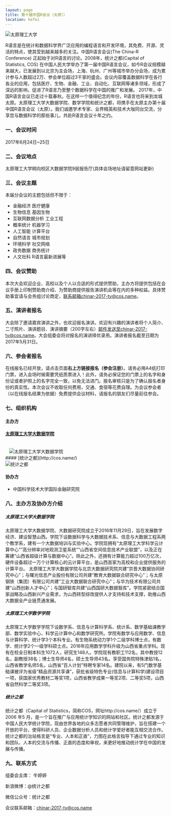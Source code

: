 ```yaml
---
layout: page
title: 第十届中国R会议（太原））
location: hefei
---
```


<!-- picture -->
<div class="row">
  <div class="col-md-10 col-md-offset-1 text-center">
    <img src="{{ '/img/tylg.jpg' | prepend: site.baseurl }}" alt="太原理工大学" class="img-responsive" />
  </div>
</div>

R语言是在统计和数据科学界广泛应用的编程语言和开发环境，其免费、开源、灵活的特点，使其受到越来越多的关注。中国R语言会议(The China-R Conference) 正起始于对R语言的讨论。2008年，统计之都(Capital of Statistics, COS) 在中国人民大学举办了第一届中国R语言会议，如今R会议规模越来越大，已发展到以北京为主会场，上海、杭州、广州等城市举办分会场，成为累计参与人数超过2万、参会单位超过3千家的盛会。会议内容覆盖数据科学在各行各业的应用，包括医疗、生物、金融、工业、自动化、互联网等诸多领域，形成了深远的影响，促进了R语言乃至整个数据科学在中国的推广和发展。
 2017年，中国R语言会议已走过十载春秋。在这样一个值得纪念的年份，R语言也将来到龙城太原。太原理工大学大数据学院、数学学院和统计之都，将携手在太原主办第十届中国R语言会议（太原）。我们诚邀学术专家、业界精英和技术大咖同台交流，分享您与数据科学的那些事儿，共赴R语言会议十年之约。


### 一、会议时间

2017年6月24日~25日


### 二、会议地点

太原理工大学眀向校区大数据学院9层报告厅(具体会场地址请留意网站更新)

### 三、会议主题

本届分会议的主题包括但不限于：
- 金融经济 医疗健康
- 生物信息 基因生物
- 互联网数据分析 工业工程
- 概率统计 机器学习
- 人工智能 计算平台
- 自然语言 城市规划
- 环境科学 社交网络
- 政务数据 商务统计
- 人文社科 R语言最新进展等


### 四、会议赞助

本次大会欢迎企业、高校以及个人以合适的形式提供赞助，主办方将提供包括在会议手册上印制赞助商介绍、为赞助商提供报告演讲机会等在内的多种权益。具体赞助事宜请与会务组讨论商定，联系邮箱chinar-2017-ty@cos.name。

### 五、演讲者报名

大会除了邀请嘉宾演讲之外，也欢迎报名演讲。欢迎有兴趣的演讲者将个人简介、二寸照片、演讲题目、演讲摘要（200字左右）邮件发送至chinar-2017-ty@cos.name。大会组委会将对报名的演讲择优录用。演讲者报名截至日期为2017年5月31日。

### 六、参会者报名

在线报名已经开放，请点击页面**右上方链接报名（参会注册）**。请务必用A4纸打印门票，进入会场时候需要凭纸质票进入！此外，请务必保证您的门票上的名字和身份证或者护照上的名字完全一致，以免无法进门。报名审核只是为了确认报名者身份的真实性。本次会议不收取任何费用，交通、食宿等花费自理。为会议参会者（以在线报名结果为依据）免费提供会议材料，请报名的朋友们尽量前往参会。

### 七、组织机构

#### 主办方

#### [太原理工大学大数据学院](http://business.ustc.edu.cn/)

<!-- picture -->
<div class="row">
  <div class="col-md-5 col-md-offset-3 text-center">
    <img src="{{ '/img/tylg_logo.png' | prepend: site.qiniubaseurl }}" alt="太原理工大学大数据学院" class="img-responsive" />
  </div>
</div>
#### [统计之都](http://cos.name/)
<!-- picture -->
<div class="row">
  <div class="col-md-10 col-md-offset-1 text-center">
    <img src="{{ '/img/cos.png' | prepend: site.qiniubaseurl }}" alt="统计之都" class="img-responsive" />
  </div>
</div>


#### 协办方

- 中国科学技术大学国际金融研究院

### 八、主办方及协办方介绍

##### 太原理工大学大数据学院

太原理工大学大数据学院、大数据研究院成立于2016年11月29日，旨在发展数字经济、建设智慧山西。学院下设数据科学与大数据技术系、信息与大数据工程系两个教学系，建有一个大数据培训与实验中心。学院现拥有“太原理工大学科学云计算中心”“高分辨率对地观测卫星系统”“山西省空间信息技术产业联盟”，以及正在筹建“山西省超级计算与数据中心”。除此之外，还拥有计算能力超过100万亿次，硬件设备超过一万个计算核心的云计算平台，是山西首家为高校和企业提供服务的计算平台。
太原理工大学大数据学院与北京大数据研究院共建“京晋大数据协同研究中心”；与曙光信息产业股份有限公司共建“教育大数据联合研究中心”；与太原钢铁（集团）有限公司共建“工业大数据联合研究中心”；与华为技术有限公司共建“山西创新人才中心”；与国研智库共建“山西国研大数据智库”。学院紧密结合国家战略及山西新兴产业需求，为山西转型综改提供人才支持和技术支撑，助推山西大数据全产业链贯通发展。



##### 太原理工大学数学学院

太原理工大学数学学院下设数学系、信息与计算科学系、统计系、数学基础课教学部、数学实验中心、科学云计算中心和数学研究所。学院有数学与应用数学、信息与计算科学、统计学3个本科专业。有生物系统动力学1个二级学科博士点，有数学、统计学2个一级学科硕士点。2016年应用数学学科升级为山西省重点学科。现有在校全日制本科生1072人，研究生148人。学院现有教职工112名，其中教授12名，副教授38名；博士生导师4名，硕士生导师43名。享受国务院特殊津贴1名，山西省教学名师5名，山西省“百人计划”特聘专家14名。建院以来，有5门数学基础课被评为省级“精品资源共享课”，获批省级特色专业(信息与计算科学)建设项目一项，获国家优秀教材二等奖1项，山西省教学成果一等奖2项、二等奖5项，山西省自然科学二等奖3项。


##### 统计之都

统计之都（Capital of Statistics，简称COS，网址http://cos.name/）成立于2006 年5 月，是一个旨在推广与应用统计学知识的网站和社区。统计之都发源于中国人民大学统计学院，现由世界各地的众多志愿者共同管理维护，旨在搭建一个开放的平台，使得科研人员、企业数据分析人员和统计学爱好者能互相交流合作。统计之都的治站格言是“专业、人本和正直”，力图在此格言指导下通过专业的知识和团队、人本的交流与传播、正直的态度和审视，来更好地推动统计学在中国的发展与传播。

### 九、联系方式

组委会主席： 牛婷婷

新浪微博：@统计之都

微信公众号：统计之都

会议联系邮箱：chinar-2017-ty@cos.name
